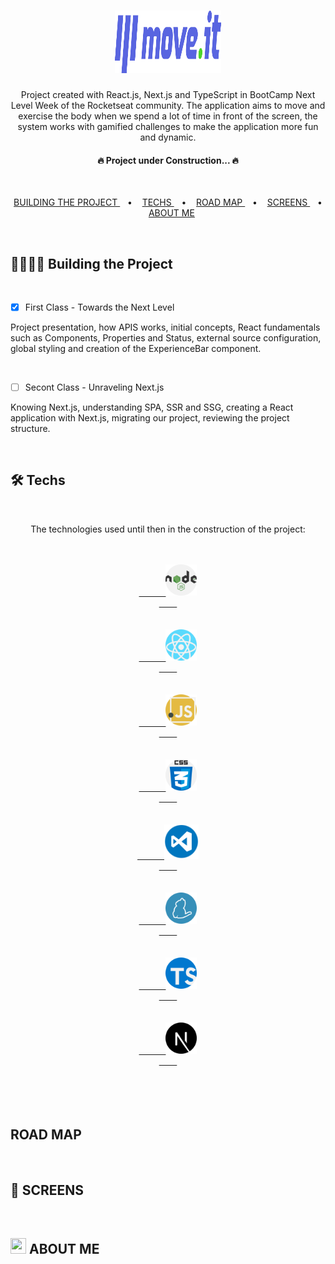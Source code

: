 <h1
  align="center"
>
  <img
    width="170px"
    height="100px"
    src="./screens/logo-full.svg"
  />
</h1>

<p
  align="center"
>
  Project created with React.js, Next.js and TypeScript in BootCamp Next Level Week of the Rocketseat community. The application aims to move and exercise the body when we spend a lot of time in front of the screen, the system works with gamified challenges to make the application more fun and dynamic.
</p>

<h4
  align="center"
>
  🔥 Project under Construction...  🔥
</h4><br>

<p
  align="center"
>
  <a
    href="#building"
  >
    BUILDING THE PROJECT
  </a>&nbsp;&nbsp; • &nbsp;&nbsp;
  <a
    href="#tech"
  >
    TECHS
  </a>&nbsp;&nbsp; • &nbsp;&nbsp;
  <a
    href="#roadmap"
  >
    ROAD MAP
  </a>&nbsp;&nbsp; • &nbsp;&nbsp;
  <a
    href="#screens"
  >
    SCREENS
  </a>&nbsp;&nbsp; • &nbsp;&nbsp;
  <a
    href="#author"
  >
    ABOUT ME
  </a>
</p><br />

## 🏃🏻‍♂️💜 **Building the Project**

<br />

- [x] First Class - Towards the Next Level

Project presentation, how APIS works, initial concepts, React fundamentals such as Components, Properties and Status, external source configuration, global styling and creation of the ExperienceBar component.

<br>

- [ ] Secont Class - Unraveling Next.js

Knowing Next.js, understanding SPA, SSR and SSG, creating a React application with Next.js, migrating our project, reviewing the project structure.

<br />

## 🛠 **Techs**

<br />

<p align="center">The technologies used until then in the construction of the project:</p>

<div align="center">
  <code>
    <a
      href="https://nodejs.org/en/"
    >
      <img
        width="50px"
        height="50px"
        src="./screens/nodejs.svg"
        alt="Logo do Node.js"  
      >
    </a>
  </code>&nbsp;
  <code>
    <a
      href="https://pt-br.reactjs.org/"
    >
      <img
        width="50px"
        height="50px"
        src="./screens/react.svg"
        alt="Logo do React"  
      >
    </a>
  </code>&nbsp;
  <code>
    <a
      href="https://developer.mozilla.org/pt-BR/docs/Web/JavaScript"
    >
      <img
        width="50px"
        height="50px"
        src="./screens/javascript.svg"
        alt="Logo do JavaScript"  
      >
    </a>
  </code>&nbsp;
  <code>
    <a
      href="https://css-tricks.com/"
    >
      <img
        width="50px"
        height="50px"
        src="./screens/css.svg"
        alt="Logo do CSS"  
      >
    </a>
  </code>&nbsp;
  <code>
    <a
      href="https://code.visualstudio.com/"
    >
      <img
        width="55px"
        height="55px"
        src="./screens/vscode.png"
        alt="Logo do VSCode"  
      >
    </a>
  </code>&nbsp;
  <code>
    <a
      href="https://yarnpkg.com/"
    >
      <img
        width="50px"
        height="50px"
        src="./screens/yarn.svg"
        alt="Logo do Yarn"  
      >
    </a>
  </code>&nbsp;
  <code>
    <a
      href="https://www.typescriptlang.org/"
    >
      <img
        width="50px"
        height="50px"
        src="./screens/typescript.svg"
        alt="Logo do TypeScript"  
      >
    </a>
  </code>&nbsp;
  <code>
    <a
      href="https://nextjs.org/"
    >
      <img
        width="50px"
        height="50px"
        src="./screens/next-js.svg"
        alt="Logo do Next.js"  
      >
    </a>
  </code>
</div>
<br /><br /><br />

## **ROAD MAP**

<br
  />

## 📸 **SCREENS**

<br
  />

## <img src="https://emojipedia-us.s3.amazonaws.com/content/2020/04/05/neckbeard-github-emojipedia.png" width="25px" height="25px"> **ABOUT ME**
